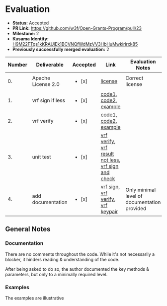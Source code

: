 # Evaluation

* **Status:** Accepted
* **PR Link:** https://github.com/w3f/Open-Grants-Program/pull/23
* **Milestone:** 2
* **Kusama Identity:** [H9M22FTqs1kKRAUiEk1BCVNQfWdMzVV3HbHuMwkirirxk85](https://polkascan.io/pre/kusama/account/H9M22FTqs1kKRAUiEk1BCVNQfWdMzVV3HbHuMwkirirxk85)
* **Previously successfully merged evaluation:** 2

| Number | Deliverable | Accepted | Link | Evaluation Notes |
| ------------- | ------------- | ------------- | ------------- |------------- |
| 0. | Apache License 2.0 | <ul><li>[x] </li></ul>| [license](https://github.com/TerenceGe/sr25519-donna/blob/master/LICENSE) | Correct license  |
| 1.  | vrf sign if less | <ul><li>[x] </li></ul>| [code1](https://github.com/TerenceGe/sr25519-donna/blob/51074a2a4123538b1b610f8138b00f3e0c7e182e/src/sr25519.c#L408), [code2](https://github.com/TerenceGe/sr25519-donna/blob/51074a2a4123538b1b610f8138b00f3e0c7e182e/src/vrf.c#L9), [example](https://github.com/TerenceGe/sr25519-donna/blob/51074a2a4123538b1b610f8138b00f3e0c7e182e/example/src/main.c#L161)||
| 2.  | vrf verify | <ul><li>[x] </li></ul> |[code1](https://github.com/TerenceGe/sr25519-donna/blob/51074a2a4123538b1b610f8138b00f3e0c7e182e/src/sr25519.c#L475), [code2](https://github.com/TerenceGe/sr25519-donna/blob/51074a2a4123538b1b610f8138b00f3e0c7e182e/src/vrf.c#L206), [example](https://github.com/TerenceGe/sr25519-donna/blob/51074a2a4123538b1b610f8138b00f3e0c7e182e/example/src/main.c#L175)||
| 3.  | unit test | <ul><li>[x] </li></ul> |[vrf verify](https://github.com/TerenceGe/sr25519-donna/blob/51074a2a4123538b1b610f8138b00f3e0c7e182e/tests/test_check.c#L151), [vrf result not less](https://github.com/TerenceGe/sr25519-donna/blob/51074a2a4123538b1b610f8138b00f3e0c7e182e/tests/test_check.c#L194), [vrf sign and check](https://github.com/TerenceGe/sr25519-donna/blob/51074a2a4123538b1b610f8138b00f3e0c7e182e/tests/test_check.c#L217)||
| 4.  | add documentation  | <ul><li>[x] </li></ul> |[vrf sign](https://github.com/TerenceGe/sr25519-donna#vrf-sign), [vrf verify](https://github.com/TerenceGe/sr25519-donna#vrf-verify), [vrf keypair](https://github.com/TerenceGe/sr25519-donna#vrf-keypair)|Only minimal level of documentation provided|

## General Notes

### Documentation
There are no comments throughout the code. While it's not necessarily a blocker, it hinders reading & understanding of the code.

After being asked to do so, the author documented the key methods & parameters, but only to a minimally required level. 

### Examples
The examples are illustrative
